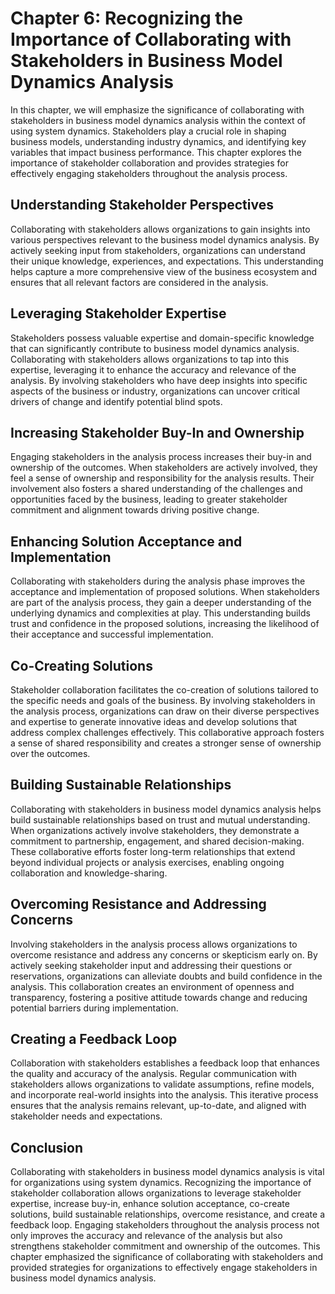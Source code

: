 Chapter 6: Recognizing the Importance of Collaborating with Stakeholders in Business Model Dynamics Analysis
============================================================================================================

In this chapter, we will emphasize the significance of collaborating with stakeholders in business model dynamics analysis within the context of using system dynamics. Stakeholders play a crucial role in shaping business models, understanding industry dynamics, and identifying key variables that impact business performance. This chapter explores the importance of stakeholder collaboration and provides strategies for effectively engaging stakeholders throughout the analysis process.

Understanding Stakeholder Perspectives
--------------------------------------

Collaborating with stakeholders allows organizations to gain insights into various perspectives relevant to the business model dynamics analysis. By actively seeking input from stakeholders, organizations can understand their unique knowledge, experiences, and expectations. This understanding helps capture a more comprehensive view of the business ecosystem and ensures that all relevant factors are considered in the analysis.

Leveraging Stakeholder Expertise
--------------------------------

Stakeholders possess valuable expertise and domain-specific knowledge that can significantly contribute to business model dynamics analysis. Collaborating with stakeholders allows organizations to tap into this expertise, leveraging it to enhance the accuracy and relevance of the analysis. By involving stakeholders who have deep insights into specific aspects of the business or industry, organizations can uncover critical drivers of change and identify potential blind spots.

Increasing Stakeholder Buy-In and Ownership
-------------------------------------------

Engaging stakeholders in the analysis process increases their buy-in and ownership of the outcomes. When stakeholders are actively involved, they feel a sense of ownership and responsibility for the analysis results. Their involvement also fosters a shared understanding of the challenges and opportunities faced by the business, leading to greater stakeholder commitment and alignment towards driving positive change.

Enhancing Solution Acceptance and Implementation
------------------------------------------------

Collaborating with stakeholders during the analysis phase improves the acceptance and implementation of proposed solutions. When stakeholders are part of the analysis process, they gain a deeper understanding of the underlying dynamics and complexities at play. This understanding builds trust and confidence in the proposed solutions, increasing the likelihood of their acceptance and successful implementation.

Co-Creating Solutions
---------------------

Stakeholder collaboration facilitates the co-creation of solutions tailored to the specific needs and goals of the business. By involving stakeholders in the analysis process, organizations can draw on their diverse perspectives and expertise to generate innovative ideas and develop solutions that address complex challenges effectively. This collaborative approach fosters a sense of shared responsibility and creates a stronger sense of ownership over the outcomes.

Building Sustainable Relationships
----------------------------------

Collaborating with stakeholders in business model dynamics analysis helps build sustainable relationships based on trust and mutual understanding. When organizations actively involve stakeholders, they demonstrate a commitment to partnership, engagement, and shared decision-making. These collaborative efforts foster long-term relationships that extend beyond individual projects or analysis exercises, enabling ongoing collaboration and knowledge-sharing.

Overcoming Resistance and Addressing Concerns
---------------------------------------------

Involving stakeholders in the analysis process allows organizations to overcome resistance and address any concerns or skepticism early on. By actively seeking stakeholder input and addressing their questions or reservations, organizations can alleviate doubts and build confidence in the analysis. This collaboration creates an environment of openness and transparency, fostering a positive attitude towards change and reducing potential barriers during implementation.

Creating a Feedback Loop
------------------------

Collaboration with stakeholders establishes a feedback loop that enhances the quality and accuracy of the analysis. Regular communication with stakeholders allows organizations to validate assumptions, refine models, and incorporate real-world insights into the analysis. This iterative process ensures that the analysis remains relevant, up-to-date, and aligned with stakeholder needs and expectations.

Conclusion
----------

Collaborating with stakeholders in business model dynamics analysis is vital for organizations using system dynamics. Recognizing the importance of stakeholder collaboration allows organizations to leverage stakeholder expertise, increase buy-in, enhance solution acceptance, co-create solutions, build sustainable relationships, overcome resistance, and create a feedback loop. Engaging stakeholders throughout the analysis process not only improves the accuracy and relevance of the analysis but also strengthens stakeholder commitment and ownership of the outcomes. This chapter emphasized the significance of collaborating with stakeholders and provided strategies for organizations to effectively engage stakeholders in business model dynamics analysis.
